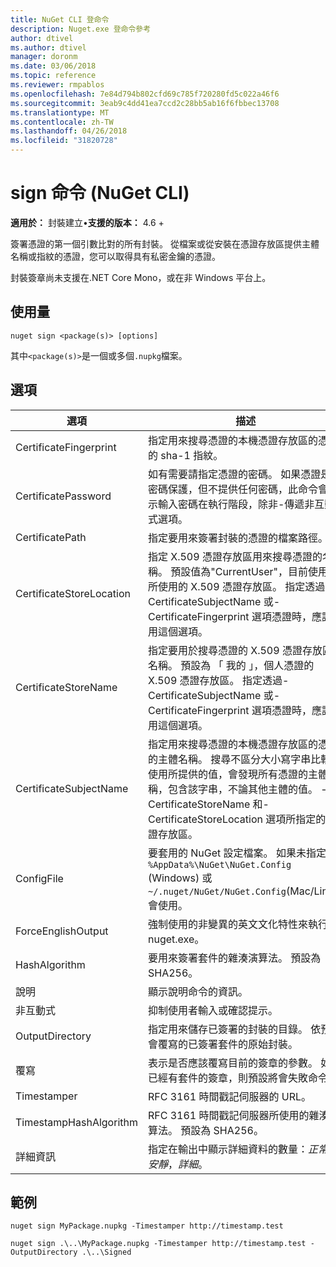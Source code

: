 ```yaml
---
title: NuGet CLI 登命令
description: Nuget.exe 登命令參考
author: dtivel
ms.author: dtivel
manager: doronm
ms.date: 03/06/2018
ms.topic: reference
ms.reviewer: rmpablos
ms.openlocfilehash: 7e84d794b802cfd69c785f720280fd5c022a46f6
ms.sourcegitcommit: 3eab9c4dd41ea7ccd2c28bb5ab16f6fbbec13708
ms.translationtype: MT
ms.contentlocale: zh-TW
ms.lasthandoff: 04/26/2018
ms.locfileid: "31820728"
---
```

# <a name="sign-command-nuget-cli"></a>sign 命令 (NuGet CLI)

**適用於：** 封裝建立&bullet;**支援的版本：** 4.6 +

簽署憑證的第一個引數比對的所有封裝。 從檔案或從安裝在憑證存放區提供主體名稱或指紋的憑證，您可以取得具有私密金鑰的憑證。

封裝簽章尚未支援在.NET Core Mono，或在非 Windows 平台上。

## <a name="usage"></a>使用量

```cli
nuget sign <package(s)> [options]
```

其中`<package(s)>`是一個或多個`.nupkg`檔案。

## <a name="options"></a>選項

| 選項 | 描述 |
| --- | --- |
| CertificateFingerprint | 指定用來搜尋憑證的本機憑證存放區的憑證的 sha-1 指紋。 |
| CertificatePassword | 如有需要請指定憑證的密碼。 如果憑證是受密碼保護，但不提供任何密碼，此命令會提示輸入密碼在執行階段，除非-傳遞非互動式選項。 |
| CertificatePath | 指定要用來簽署封裝的憑證的檔案路徑。 |
| CertificateStoreLocation | 指定 X.509 憑證存放區用來搜尋憑證的名稱。 預設值為"CurrentUser"，目前使用者所使用的 X.509 憑證存放區。 指定透過-CertificateSubjectName 或-CertificateFingerprint 選項憑證時，應該使用這個選項。 |
| CertificateStoreName | 指定要用於搜尋憑證的 X.509 憑證存放區的名稱。 預設為 「 我的 」，個人憑證的 X.509 憑證存放區。 指定透過-CertificateSubjectName 或-CertificateFingerprint 選項憑證時，應該使用這個選項。 |
| CertificateSubjectName | 指定用來搜尋憑證的本機憑證存放區的憑證的主體名稱。  搜尋不區分大小寫字串比較，使用所提供的值，會發現所有憑證的主體名稱，包含該字串，不論其他主體的值。  -CertificateStoreName 和-CertificateStoreLocation 選項所指定的憑證存放區。 |
| ConfigFile | 要套用的 NuGet 設定檔案。 如果未指定， `%AppData%\NuGet\NuGet.Config` (Windows) 或`~/.nuget/NuGet/NuGet.Config`(Mac/Linux) 會使用。|
| ForceEnglishOutput | 強制使用的非變異的英文文化特性來執行 nuget.exe。 |
| HashAlgorithm | 要用來簽署套件的雜湊演算法。 預設為 SHA256。 |
| 說明 | 顯示說明命令的資訊。 |
| 非互動式 | 抑制使用者輸入或確認提示。 |
| OutputDirectory | 指定用來儲存已簽署的封裝的目錄。 依預設會覆寫的已簽署套件的原始封裝。 |
| 覆寫 | 表示是否應該覆寫目前的簽章的參數。 如果已經有套件的簽章，則預設將會失敗命令。 |
| Timestamper | RFC 3161 時間戳記伺服器的 URL。 |
| TimestampHashAlgorithm | RFC 3161 時間戳記伺服器所使用的雜湊演算法。 預設為 SHA256。 |
| 詳細資訊 | 指定在輸出中顯示詳細資料的數量：*正常*，*安靜*，*詳細*。 |

## <a name="examples"></a>範例

```cli
nuget sign MyPackage.nupkg -Timestamper http://timestamp.test

nuget sign .\..\MyPackage.nupkg -Timestamper http://timestamp.test -OutputDirectory .\..\Signed
```